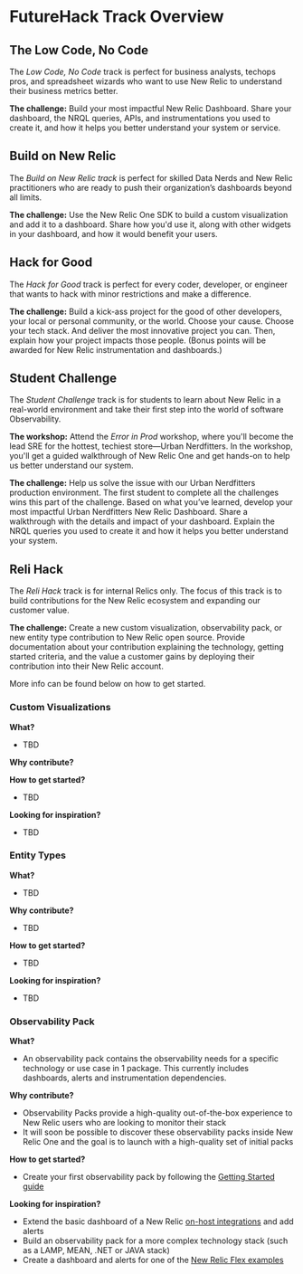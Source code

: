 # FutureHack Track Overview

## The Low Code, No Code

The _Low Code, No Code_ track is perfect for business analysts, techops pros, and spreadsheet wizards who want to use New Relic to understand their business metrics better.

**The challenge:** Build your most impactful New Relic Dashboard. Share your dashboard, the NRQL queries, APIs, and instrumentations you used to create it, and how it helps you better understand your system or service.

## Build on New Relic

The _Build on New Relic track_ is perfect for skilled Data Nerds and New Relic practitioners who are ready to push their organization’s dashboards beyond all limits.

**The challenge:** Use the New Relic One SDK to build a custom visualization and add it to a dashboard. Share how you'd use it, along with other widgets in your dashboard, and how it would benefit your users.

## Hack for Good

The _Hack for Good_ track is perfect for every coder, developer, or engineer that wants to hack with minor restrictions and make a difference.

**The challenge:** Build a kick-ass project for the good of other developers, your local or personal community, or the world. Choose your cause. Choose your tech stack. And deliver the most innovative project you can. Then, explain how your project impacts those people. (Bonus points will be awarded for New Relic instrumentation and dashboards.)

## Student Challenge

The _Student Challenge_ track is for students to learn about New Relic in a real-world environment and take their first step into the world of software Observability.

**The workshop:** Attend the _Error in Prod_ workshop, where you'll become the lead SRE for the hottest, techiest store—Urban Nerdfitters. In the workshop, you'll get a guided walkthrough of New Relic One and get hands-on to help us better understand our system.

**The challenge:** Help us solve the issue with our Urban Nerdfitters production environment. The first student to complete all the challenges wins this part of the challenge. Based on what you’ve learned, develop your most impactful Urban Nerdfitters New Relic Dashboard. Share a walkthrough with the details and impact of your dashboard. Explain the NRQL queries you used to create it and how it helps you better understand your system.

## Reli Hack

The _Reli Hack_ track is for internal Relics only. The focus of this track is to build contributions for the New Relic ecosystem and expanding our customer value.

**The challenge:** Create a new custom visualization, observability pack, or new entity type contribution to New Relic open source. Provide documentation about your contribution explaining the technology, getting started criteria, and the value a customer gains by deploying their contribution into their New Relic account.

More info can be found below on how to get started.

### Custom Visualizations
**What?**
* TBD

**Why contribute?**

**How to get started?**
* TBD
 
**Looking for inspiration?**
* TBD
 
### Entity Types
**What?**
* TBD

**Why contribute?**
* TBD
 
**How to get started?**
* TBD
 
**Looking for inspiration?** 
* TBD

### Observability Pack
**What?** 
* An observability pack contains the observability needs for a specific technology or use case in 1 package. This currently includes dashboards, alerts and instrumentation dependencies.

**Why contribute?**
* Observability Packs provide a high-quality out-of-the-box experience to New Relic users who are looking to monitor their stack
* It will soon be possible to discover these observability packs inside New Relic One and the goal is to launch with a high-quality set of initial packs

**How to get started?** 
* Create your first observability pack by following the [Getting Started guide](https://github.com/newrelic/newrelic-observability-packs)

**Looking for inspiration?**
* Extend the basic dashboard of a New Relic [on-host integrations](https://docs.newrelic.com/docs/integrations/host-integrations/host-integrations-list/) and add alerts
* Build an observability pack for a more complex technology stack (such as a LAMP, MEAN, .NET or JAVA stack)
* Create a dashboard and alerts for one of the [New Relic Flex examples](https://github.com/newrelic/nri-flex/tree/master/examples)